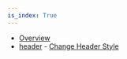 ```yaml
---
is_index: True
---
```

- [Overview](overview.md)
- [header](header.md)
      - [Change Header Style](header/change-header-style.md)
        
        
